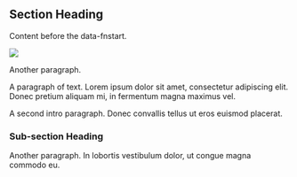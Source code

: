 ## Section Heading

Content before the data-fnstart.

<img src="a-picture-that-should-also-get-wrapped.jpg">

Another paragraph.

<div id="fninfo" data-fnstart="43"></div>

A paragraph of text. Lorem ipsum dolor sit amet, consectetur adipiscing elit.
Donec pretium aliquam mi, in fermentum magna maximus vel.

A second intro paragraph. Donec convallis tellus ut eros euismod placerat.

### Sub-section Heading

Another paragraph. In lobortis vestibulum dolor, ut congue magna commodo eu.
